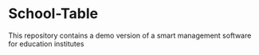 # School-Table
This repository contains a demo version of a smart management software for education  institutes
